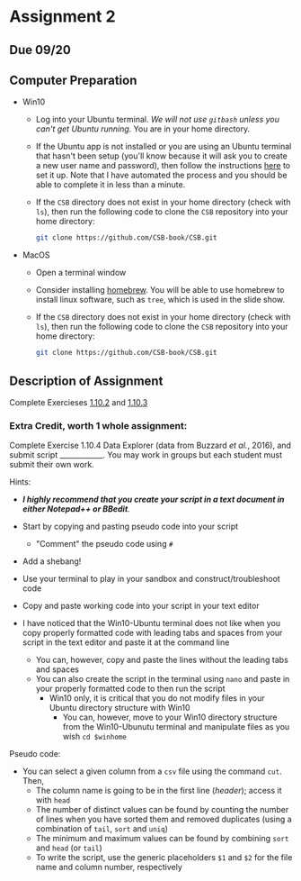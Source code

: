 # Assignment 2 

## Due 09/20

## Computer Preparation
* Win10
  * Log into your Ubuntu terminal.  _We will not use `gitbash` unless you can't get Ubuntu running._ You are in your home directory.

  * If the Ubuntu app is not installed or you are using an Ubuntu terminal that hasn't been setup (you'll know because it will ask you to create a new user name and password), then follow the instructions [here](https://github.com/cbirdlab/wlsUBUNTU_settings/blob/master/README.md) to set it up. Note that I have automated the process and you should be able to complete it in less than a minute.
  
  * If the `CSB` directory does not exist in your home directory (check with `ls`), then run the following code to clone the `CSB` repository into your home directory:
    ```bash
    git clone https://github.com/CSB-book/CSB.git
    ```

* MacOS

  * Open a terminal window

  * Consider installing [homebrew](https://brew.sh/).  You will be able to use homebrew to install linux software, such as `tree`, which is used in the slide show.
  
  * If the `CSB` directory does not exist in your home directory (check with `ls`), then run the following code to clone the `CSB` repository into your home directory:
    ```bash
    git clone https://github.com/CSB-book/CSB.git
    ```

## Description of Assignment
Complete Exercieses [1.10.2](https://forms.office.com/Pages/ResponsePage.aspx?id=8frLNKZngUepylFOslULZlFZdbyVx8RLiPt1GobhHnlUQldJQTVHMTlYMFVYTkhZSDBZR1A0Q1E2Ny4u) and [1.10.3](https://forms.office.com/Pages/ResponsePage.aspx?id=8frLNKZngUepylFOslULZlFZdbyVx8RLiPt1GobhHnlUMlpVSUQ0U1hTSFZERDE1WUdZWjRYUlhaWi4u)

### Extra Credit, worth 1 whole assignment:
Complete Exercise 1.10.4 Data Explorer (data from Buzzard *et al.*, 2016), and submit script ____________. You may work in groups but each student must submit their own work.

Hints:

* **_I highly recommend that you create your script in a text document in either Notepad++ or BBedit_**.  

* Start by copying and pasting pseudo code into your script
  * "Comment" the pseudo code using `#`
* Add a shebang!
* Use your terminal to play in your sandbox and construct/troubleshoot code
* Copy and paste working code into your script in your text editor
* I have noticed that the Win10-Ubuntu terminal does not like when you copy properly formatted code with leading tabs and spaces from your script in the text editor and paste it at the command line
  * You can, however, copy and paste the lines without the leading tabs and spaces
  * You can also create the script in the terminal using `nano` and paste in your properly formatted code to then run the script
    * Win10 only, it is critical that you do not modify files in your Ubuntu directory structure with Win10
	  * You can, however, move to your Win10 directory structure from the Win10-Ubunutu terminal and manipulate files as you wish `cd $winhome`

Pseudo code:

* You can select a given column from a `csv` file using the command `cut`. Then,
   - The column name is going to be in the first line (*header*); access it with `head`
   - The number of distinct values can be found by counting the number of lines when you have sorted them and removed duplicates (using a combination of `tail`, `sort` and `uniq`)
   - The minimum and maximum values can be found by combining `sort` and `head` (or `tail`)
   - To write the script, use the generic placeholders `$1` and `$2` for the file name and column number, respectively

